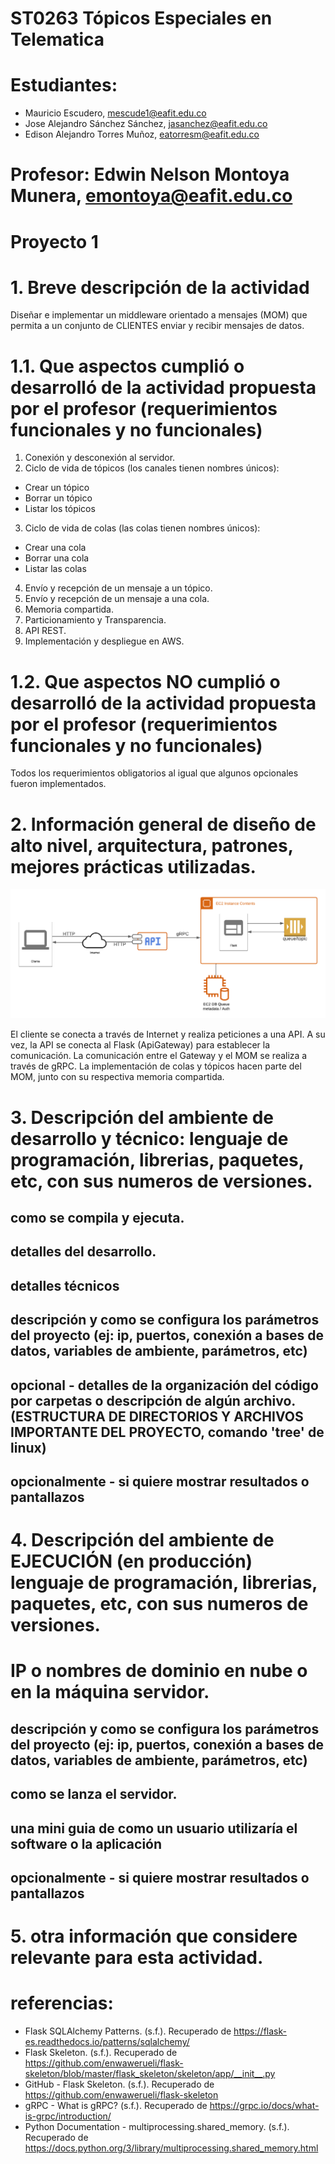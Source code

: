 # ST0263 Tópicos Especiales en Telematica

# Estudiantes: 
- Mauricio Escudero, mescude1@eafit.edu.co
- Jose Alejandro Sánchez Sánchez, jasanchez@eafit.edu.co
- Edison Alejandro Torres Muñoz, eatorresm@eafit.edu.co
#
# Profesor: Edwin Nelson Montoya Munera, emontoya@eafit.edu.co

# Proyecto 1
#
# 1. Breve descripción de la actividad
Diseñar e implementar un middleware orientado a mensajes (MOM) que permita a un conjunto de CLIENTES enviar y recibir mensajes de datos.
#
# 1.1. Que aspectos cumplió o desarrolló de la actividad propuesta por el profesor (requerimientos funcionales y no funcionales)

1.  Conexión y desconexión al servidor.
2. Ciclo de vida de tópicos (los canales tienen nombres únicos):
- Crear un tópico
- Borrar un tópico
- Listar los tópicos
3. Ciclo de vida de colas (las colas tienen nombres únicos):
- Crear una cola
- Borrar una cola
- Listar las colas
4. Envío y recepción de un mensaje a un tópico.
5. Envío y recepción de un mensaje a una cola.
6. Memoria compartida.
7. Particionamiento y Transparencia.
8. API REST. 
9. Implementación y despliegue en AWS.

# 1.2. Que aspectos NO cumplió o desarrolló de la actividad propuesta por el profesor (requerimientos funcionales y no funcionales)

Todos los requerimientos obligatorios al igual que algunos opcionales fueron implementados.

# 2. Información general de diseño de alto nivel, arquitectura, patrones, mejores prácticas utilizadas.
![Arquitectura](./assets/Arquitectura.png)

El cliente se conecta a través de Internet y realiza peticiones a una API. A su vez, la API se conecta al Flask (ApiGateway) para establecer la comunicación. La comunicación entre el Gateway y el MOM se realiza a través de gRPC. La implementación de colas y tópicos hacen parte del MOM, junto con su respectiva memoria compartida.
# 3. Descripción del ambiente de desarrollo y técnico: lenguaje de programación, librerias, paquetes, etc, con sus numeros de versiones.

## como se compila y ejecuta.
## detalles del desarrollo.
## detalles técnicos
## descripción y como se configura los parámetros del proyecto (ej: ip, puertos, conexión a bases de datos, variables de ambiente, parámetros, etc)
## opcional - detalles de la organización del código por carpetas o descripción de algún archivo. (ESTRUCTURA DE DIRECTORIOS Y ARCHIVOS IMPORTANTE DEL PROYECTO, comando 'tree' de linux)
## 
## opcionalmente - si quiere mostrar resultados o pantallazos 

# 4. Descripción del ambiente de EJECUCIÓN (en producción) lenguaje de programación, librerias, paquetes, etc, con sus numeros de versiones.

# IP o nombres de dominio en nube o en la máquina servidor.

## descripción y como se configura los parámetros del proyecto (ej: ip, puertos, conexión a bases de datos, variables de ambiente, parámetros, etc)

## como se lanza el servidor.

## una mini guia de como un usuario utilizaría el software o la aplicación

## opcionalmente - si quiere mostrar resultados o pantallazos 

# 5. otra información que considere relevante para esta actividad.

# referencias:

- Flask SQLAlchemy Patterns. (s.f.). Recuperado de https://flask-es.readthedocs.io/patterns/sqlalchemy/
- Flask Skeleton. (s.f.). Recuperado de https://github.com/enwawerueli/flask-skeleton/blob/master/flask_skeleton/skeleton/app/__init__.py 
- GitHub - Flask Skeleton. (s.f.). Recuperado de https://github.com/enwawerueli/flask-skeleton
- gRPC - What is gRPC? (s.f.). Recuperado de https://grpc.io/docs/what-is-grpc/introduction/
- Python Documentation - multiprocessing.shared_memory. (s.f.). Recuperado de https://docs.python.org/3/library/multiprocessing.shared_memory.html
